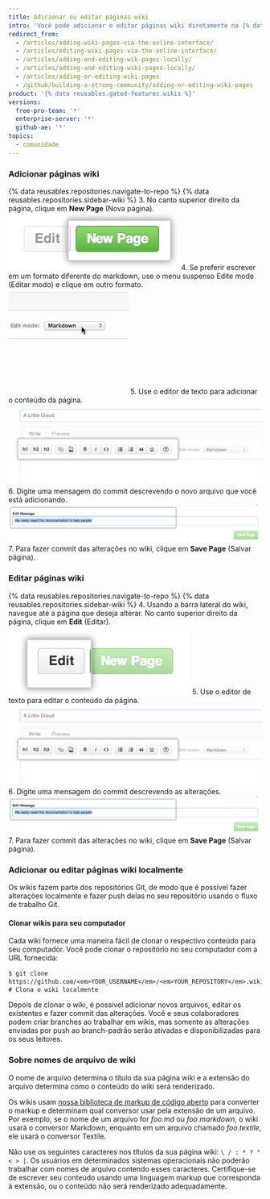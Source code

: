 ```yaml
---
title: Adicionar ou editar páginas wiki
intro: 'Você pode adicionar e editar páginas wiki diretamente no {% data variables.product.product_name %} ou localmente usando a linha de comando.'
redirect_from:
  - /articles/adding-wiki-pages-via-the-online-interface/
  - /articles/editing-wiki-pages-via-the-online-interface/
  - /articles/adding-and-editing-wik-pages-locally/
  - /articles/adding-and-editing-wiki-pages-locally/
  - /articles/adding-or-editing-wiki-pages
  - /github/building-a-strong-community/adding-or-editing-wiki-pages
product: '{% data reusables.gated-features.wikis %}'
versions:
  free-pro-team: '*'
  enterprise-server: '*'
  github-ae: '*'
topics:
  - comunidade
---
```


### Adicionar páginas wiki

{% data reusables.repositories.navigate-to-repo %}
{% data reusables.repositories.sidebar-wiki %}
3. No canto superior direito da página, clique em **New Page** (Nova página). ![Botão Wiki new page (Nova página wiki)](/assets/images/help/wiki/wiki_new_page_button.png)
4. Se preferir escrever em um formato diferente do markdown, use o menu suspenso Edite mode (Editar modo) e clique em outro formato. ![Seleção de markup do wiki](/assets/images/help/wiki/wiki_dropdown_markup.gif)
5. Use o editor de texto para adicionar o conteúdo da página. ![WYSIWYG do wiki](/assets/images/help/wiki/wiki_wysiwyg.png)
6. Digite uma mensagem do commit descrevendo o novo arquivo que você está adicionando. ![Mensagem do commit do wiki](/assets/images/help/wiki/wiki_commit_message.png)
7. Para fazer commit das alterações no wiki, clique em **Save Page** (Salvar página).

### Editar páginas wiki

{% data reusables.repositories.navigate-to-repo %}
{% data reusables.repositories.sidebar-wiki %}
4. Usando a barra lateral do wiki, navegue até a página que deseja alterar. No canto superior direito da página, clique em **Edit** (Editar). ![Botão Wiki edit page (Editar página wiki)](/assets/images/help/wiki/wiki_edit_page_button.png)
5. Use o editor de texto para editar o conteúdo da página. ![WYSIWYG do wiki](/assets/images/help/wiki/wiki_wysiwyg.png)
6. Digite uma mensagem do commit descrevendo as alterações. ![Mensagem do commit do wiki](/assets/images/help/wiki/wiki_commit_message.png)
7. Para fazer commit das alterações no wiki, clique em **Save Page** (Salvar página).

### Adicionar ou editar páginas wiki localmente

Os wikis fazem parte dos repositórios Git, de modo que é possível fazer alterações localmente e fazer push delas no seu repositório usando o fluxo de trabalho Git.

#### Clonar wikis para seu computador

Cada wiki fornece uma maneira fácil de clonar o respectivo conteúdo para seu computador. Você pode clonar o repositório no seu computador com a URL fornecida:

```shell
$ git clone https://github.com/<em>YOUR_USERNAME</em>/<em>YOUR_REPOSITORY</em>.wiki.git
# Clona o wiki localmente
```

Depois de clonar o wiki, é possível adicionar novos arquivos, editar os existentes e fazer commit das alterações. Você e seus colaboradores podem criar branches ao trabalhar em wikis, mas somente as alterações enviadas por push ao branch-padrão serão ativadas e disponibilizadas para os seus leitores.

### Sobre nomes de arquivo de wiki

O nome de arquivo determina o título da sua página wiki e a extensão do arquivo determina como o conteúdo do wiki será renderizado.

Os wikis usam [nossa biblioteca de markup de código aberto](https://github.com/github/markup) para converter o markup e determinam qual conversor usar pela extensão de um arquivo. Por exemplo, se o nome de um arquivo for *foo.md* ou *foo.markdown*, o wiki usará o conversor Markdown, enquanto em um arquivo chamado *foo.textile*, ele usará o conversor Textile.

Não use os seguintes caracteres nos títulos da sua página wiki: `\ / : * ? " < > |`. Os usuários em determinados sistemas operacionais não poderão trabalhar com nomes de arquivo contendo esses caracteres. Certifique-se de escrever seu conteúdo usando uma linguagem markup que corresponda à extensão, ou o conteúdo não será renderizado adequadamente.
